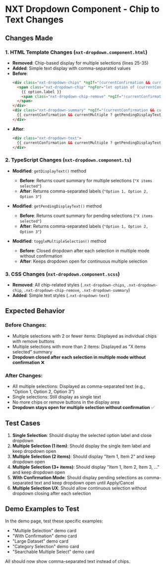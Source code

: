 # NXT Dropdown Component - Chip to Text Changes

## Changes Made

### 1. HTML Template Changes (`nxt-dropdown.component.html`)
- **Removed**: Chip-based display for multiple selections (lines 25-35)
- **Added**: Simple text display with comma-separated values
- **Before**: 
  ```html
  <div class="nxt-dropdown-chips" *ngIf="(currentConfirmation && currentMultiple ? pendingOptions : selectedOptions).length <= 2">
    <span class="nxt-dropdown-chip" *ngFor="let option of (currentConfirmation && currentMultiple ? pendingOptions : selectedOptions)">
      {{ option.label }}
      <span class="nxt-dropdown-chip-remove" *ngIf="!currentConfirmation">×</span>
    </span>
  </div>
  <div class="nxt-dropdown-summary" *ngIf="(currentConfirmation && currentMultiple ? pendingOptions : selectedOptions).length > 2">
    {{ currentConfirmation && currentMultiple ? getPendingDisplayText() : getDisplayText() }}
  </div>
  ```
- **After**:
  ```html
  <div class="nxt-dropdown-text">
    {{ currentConfirmation && currentMultiple ? getPendingDisplayText() : getDisplayText() }}
  </div>
  ```

### 2. TypeScript Changes (`nxt-dropdown.component.ts`)
- **Modified**: `getDisplayText()` method
  - **Before**: Returns count summary for multiple selections (`"X items selected"`)
  - **After**: Returns comma-separated labels (`"Option 1, Option 2, Option 3"`)

- **Modified**: `getPendingDisplayText()` method
  - **Before**: Returns count summary for pending selections (`"X items selected"`)
  - **After**: Returns comma-separated labels (`"Option 1, Option 2, Option 3"`)

- **Modified**: `toggleMultipleSelection()` method
  - **Before**: Closed dropdown after each selection in multiple mode without confirmation
  - **After**: Keeps dropdown open for continuous multiple selection

### 3. CSS Changes (`nxt-dropdown.component.scss`)
- **Removed**: All chip-related styles (`.nxt-dropdown-chips`, `.nxt-dropdown-chip`, `.nxt-dropdown-chip-remove`, `.nxt-dropdown-summary`)
- **Added**: Simple text styles (`.nxt-dropdown-text`)

## Expected Behavior

### Before Changes:
- Multiple selections with 2 or fewer items: Displayed as individual chips with remove buttons
- Multiple selections with more than 2 items: Displayed as "X items selected" summary
- **Dropdown closed after each selection in multiple mode without confirmation** ❌

### After Changes:
- All multiple selections: Displayed as comma-separated text (e.g., "Option 1, Option 2, Option 3")
- Single selections: Still display as single text
- No more chips or remove buttons in the display area
- **Dropdown stays open for multiple selection without confirmation** ✅

## Test Cases

1. **Single Selection**: Should display the selected option label and close dropdown
2. **Multiple Selection (1 item)**: Should display the single item label and keep dropdown open
3. **Multiple Selection (2 items)**: Should display "Item 1, Item 2" and keep dropdown open
4. **Multiple Selection (3+ items)**: Should display "Item 1, Item 2, Item 3, ..." and keep dropdown open
5. **With Confirmation Mode**: Should display pending selections as comma-separated text and keep dropdown open until Apply/Cancel
6. **Multiple Selection UX**: Should allow continuous selection without dropdown closing after each selection

## Demo Examples to Test

In the demo page, test these specific examples:
- "Multiple Selection" demo card
- "With Confirmation" demo card  
- "Large Dataset" demo card
- "Category Selection" demo card
- "Searchable Multiple Select" demo card

All should now show comma-separated text instead of chips. 